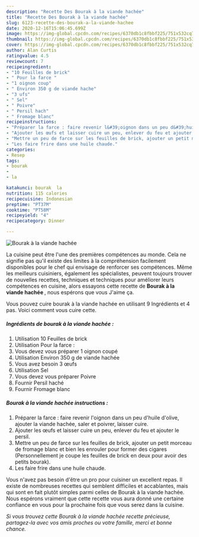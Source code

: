 ```yaml
---
description: "Recette Des Bourak à la viande hachée"
title: "Recette Des Bourak à la viande hachée"
slug: 6123-recette-des-bourak-a-la-viande-hachee
date: 2020-12-16T15:06:45.699Z
image: https://img-global.cpcdn.com/recipes/6370db1c8fbbf225/751x532cq70/bourak-a-la-viande-hachee-photo-principale-de-la-recette.jpg
thumbnail: https://img-global.cpcdn.com/recipes/6370db1c8fbbf225/751x532cq70/bourak-a-la-viande-hachee-photo-principale-de-la-recette.jpg
cover: https://img-global.cpcdn.com/recipes/6370db1c8fbbf225/751x532cq70/bourak-a-la-viande-hachee-photo-principale-de-la-recette.jpg
author: Alan Curtis
ratingvalue: 4.5
reviewcount: 7
recipeingredient:
- "10 Feuilles de brick"
- " Pour la farce "
- "1 oignon coup"
- " Environ 350 g de viande hache"
- "3 ufs"
- " Sel"
- " Poivre"
- " Persil hach"
- " Fromage blanc"
recipeinstructions:
- "Préparer la farce : faire revenir l&#39;oignon dans un peu d&#39;huile d&#39;olive, ajouter la viande hachée, saler et poivrer, laisser cuire."
- "Ajouter les œufs et laisser cuire un peu, enlever du feu et ajouter le persil."
- "Mettre un peu de farce sur les feuilles de brick, ajouter un petit morceau de fromage blanc et bien les enrouler pour former des cigares (Personnellement je coupe les feuilles de brick en deux pour avoir des petits bourak)."
- "Les faire frire dans une huile chaude."
categories:
- Resep
tags:
- bourak
- 
- la

katakunci: bourak  la 
nutrition: 115 calories
recipecuisine: Indonesian
preptime: "PT37M"
cooktime: "PT58M"
recipeyield: "4"
recipecategory: Dinner

---
```



![Bourak à la viande hachée](https://img-global.cpcdn.com/recipes/6370db1c8fbbf225/751x532cq70/bourak-a-la-viande-hachee-photo-principale-de-la-recette.jpg)

La cuisine peut être l'une des premières compétences au monde. Cela ne signifie pas qu'il existe des limites à la compréhension facilement disponibles pour le chef qui envisage de renforcer ses compétences. Même les meilleurs cuisiniers, également les spécialistes, peuvent toujours trouver de nouvelles recettes, techniques et techniques pour améliorer leurs compétences en cuisine, alors essayons cette recette de <strong> Bourak à la viande hachée </strong>, nous espérons que vous J'aime ça.

<!--inarticleads1-->

Vous pouvez cuire bourak à la viande hachée en utilisant 9 Ingrédients et 4 pas. Voici comment vous cuire cette.

##### Ingrédients de bourak à la viande hachée :

1. Utilisation 10 Feuilles de brick
1. Utilisation  Pour la farce :
1. Vous devez vous préparer 1 oignon coupé
1. Utilisation  Environ 350 g de viande hachée
1. Vous avez besoin 3 œufs
1. Utilisation  Sel
1. Vous devez vous préparer  Poivre
1. Fournir  Persil haché
1. Fournir  Fromage blanc




<!--inarticleads2-->

##### Bourak à la viande hachée instructions :

1. Préparer la farce : faire revenir l&#39;oignon dans un peu d&#39;huile d&#39;olive, ajouter la viande hachée, saler et poivrer, laisser cuire.
1. Ajouter les œufs et laisser cuire un peu, enlever du feu et ajouter le persil.
1. Mettre un peu de farce sur les feuilles de brick, ajouter un petit morceau de fromage blanc et bien les enrouler pour former des cigares (Personnellement je coupe les feuilles de brick en deux pour avoir des petits bourak).
1. Les faire frire dans une huile chaude.




<!--inarticleads1-->

<p>
Vous n'avez pas besoin d'être un pro pour cuisiner un excellent repas. Il existe de nombreuses recettes qui semblent difficiles et accablantes, mais qui sont en fait plutôt simples parmi celles de Bourak à la viande hachée. Nous espérons vraiment que cette recette vous aura donné une certaine confiance en vous pour la prochaine fois que vous serez dans la cuisine.
</p>

<p>
<i>Si vous trouvez cette Bourak à la viande hachée recette précieuse, partagez-la avec vos amis proches ou votre famille, merci et bonne chance.</i>
</p>
